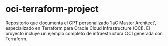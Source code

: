 # oci-terraform-project
Repositorio que documenta el GPT personalizado 'IaC Master Architect', especializado en Terraform para Oracle Cloud Infrastructure (OCI). El proyecto incluye un ejemplo completo de infraestructura OCI generada con Terraform.
